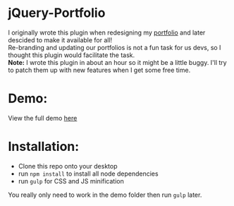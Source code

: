<h1>jQuery-Portfolio</h1>

I originally wrote this plugin when redesigning my <a href="http://www.arsenetoumani.com">portfolio</a> and later descided to make it available for all!<br/>
Re-branding and updating our portfolios is not a fun task for us devs, so I thought this plugin would facilitate the task.<br/>
<b>Note:</b> I wrote this plugin in about an hour so it might be a little buggy. I'll try to patch them up with new features when I get some free time.

<h1>Demo:</h1>

View the full demo <a href="http://www.arsenetoumani.com">here</a>

<h1>Installation:</h1>

- Clone this repo onto your desktop
- run `npm install` to install all node dependencies
- run `gulp` for CSS and JS minification

You really only need to work in the demo folder then run `gulp` later.
